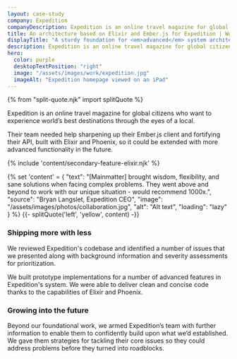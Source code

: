 ```yaml
---
layout: case-study
company: Expedition
companyDescription: Expedition is an online travel magazine for global citizens who want to experience world’s best destinations through the eyes of a local.
title: An architecture based on Elixir and Ember.js for Expedition | Work
displayTitle: "A sturdy foundation for <em>advanced</em> system architecture"
description: Expedition is an online travel magazine for global citizens. They turned to Mainmatter when they were looking for guidance to get the most out of their technology stack based on Elixir, Phoenix and Ember.js.
hero:
  color: purple
  desktopTextPosition: "right"
  image: "/assets/images/work/expedition.jpg"
  imageAlt: "Expedition homepage viewed on an iPad"
---
```


{% from "split-quote.njk" import splitQuote %}

<div class="case-study__body">
<p class="post__tagline">
  Expedition is an online travel magazine for global citizens who want to experience world’s best destinations through the eyes of a local.
</p>

<p class="post__tagline">
  Their team needed help sharpening up their Ember.js client and fortifying their API, built with Elixir and Phoenix, so it could be extended with more advanced functionality in the future.
</p>
</div>

{% include 'content/secondary-feature-elixir.njk' %}

{% set 'content' = {
  "text": "[Mainmatter] brought wisdom, flexibility, and sane solutions when facing complex problems. They went above and beyond to work with our unique situation - would recommend 1000x.",
  "source": "Bryan Langslet, Expedition CEO",
  "image": "/assets/images/photos/collaboration.jpg",
  "alt": "Alt text",
  "loading": "lazy"
} %}
{{- splitQuote('left', 'yellow', content) -}}

<div class="case-study__body">

### Shipping more with less

We reviewed Expedition's codebase and identified a number of issues that we presented along with background information and severity assessments for prioritization.

We built prototype implementations for a number of advanced features in Expedition's system. We were able to deliver clean and concise code thanks to the capabilities of Elixir and Phoenix.

### Growing into the future

Beyond our foundational work, we armed Expedition’s team with further information to enable them to confidently build upon what we’d established. We gave them strategies for tackling their core issues so they could address problems before they turned into roadblocks.

</div>
